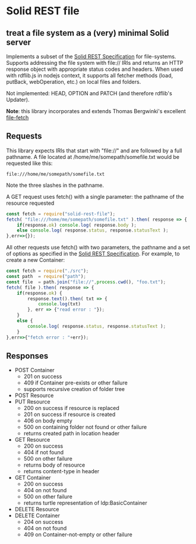 # Solid REST file

## treat a file system as a (very) minimal Solid server

Implements a subset of the [Solid REST Specification](https://github.com/solid/solid-spec/blob/master/api-rest.md) for file-systems.  Supports
addressing the file system with file:// IRIs and returns an HTTP
response object with appropriate status codes and headers.  When used
with rdflib.js in nodejs context, it supports all fetcher methods 
(load, putBack, webOperation, etc.) on local files and folders.

Not implemented: HEAD, OPTION and PATCH (and therefore rdflib's Updater).

**Note**: this library incorporates and extends Thomas Bergwinki's excellent [file-fetch](https://github.com/bergos/file-fetch)

## Requests

This library expects IRIs that start with "file://" and are followed by
a full pathname. A file located at /home/me/somepath/somefile.txt
would be requested like this:

   ```
  file:///home/me/somepath/somefile.txt
   ```

Note the three slashes in the pathname.

A GET request uses fetch() with a single parameter: the pathname of the resource requested

  ```javascript
  const fetch = require("solid-rest-file");
  fetch( "file:///home/me/somepath/somefile.txt" ).then( response => {
      if(response.ok) console.log( response.body );
      else console.log( response.status, response.statusText );
  },err=>{});
  ```

All other requests use fetch() with two parameters, the pathname and a set of options as specified in the [Solid REST Specification](https://github.com/solid/solid-spec/blob/master/api-rest.md).  For example, to create a new Container:

  ```javascript
  const fetch = require("./src");
  const path  = require("path");
  const file  = path.join("file://",process.cwd(), "foo.txt");
  fetch( file ).then( response => {
      if(response.ok) {
          response.text().then( txt => {
              console.log(txt)
          }, err => {"read error : "});
      }
      else {
          console.log( response.status, response.statusText );
      }
  },err=>{"fetch error : "+err});
  ```

## Responses

* POST Container
   * 201 on success
   * 409 if Container pre-exists or other failure
   * supports recursive creation of folder tree
* POST Resource
* PUT Resource
   * 200 on success if resource is replaced
   * 201 on success if resource is created
   * 406 on body empty
   * 500 on containing folder not found or other failure
   * returns created path in location header
* GET Resource
   * 200 on success
   * 404 if not found
   * 500 on other failure
   * returns body of resource
   * returns content-type in header
* GET Container
   * 200 on success
   * 404 on not found
   * 500 on other failure
   * returns turtle representation of ldp:BasicContainer
* DELETE Resource
* DELETE Container
   * 204 on success
   * 404 on not found
   * 409 on Container-not-empty or other failure
